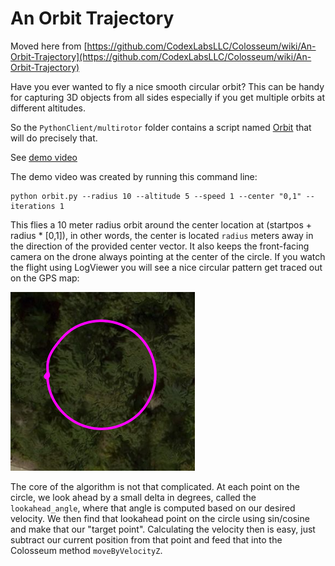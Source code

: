 # An Orbit Trajectory

Moved here from [https://github.com/CodexLabsLLC/Colosseum/wiki/An-Orbit-Trajectory](https://github.com/CodexLabsLLC/Colosseum/wiki/An-Orbit-Trajectory)

Have you ever wanted to fly a nice smooth circular orbit? This can be handy for capturing 3D objects from all sides especially if you get multiple orbits at different altitudes.

So the `PythonClient/multirotor` folder contains a script named [Orbit](https://github.com/CodexLabsLLC/Colosseum/blob/main/PythonClient/multirotor/orbit.py) that will do precisely that.

See [demo video](https://youtu.be/RFG5CTQi3Us)

The demo video was created by running this command line:

```shell
python orbit.py --radius 10 --altitude 5 --speed 1 --center "0,1" --iterations 1
```

This flies a 10 meter radius orbit around the center location at (startpos + radius * [0,1]), in other words, the center is located `radius` meters away in the direction of the provided center vector.  It also keeps the front-facing camera on the drone always pointing at the center of the circle. If you watch the flight using LogViewer you will see a nice circular pattern get traced out on the GPS map:

![image](images/orbit.png)

The core of the algorithm is not that complicated.  At each point on the circle, we look ahead by a small delta in degrees, called the `lookahead_angle`, where that angle is computed based on our desired velocity.  We then find that lookahead point on the circle using sin/cosine and make that our "target point". Calculating the velocity then is easy, just subtract our current position from that point and feed that into the Colosseum method `moveByVelocityZ`.
